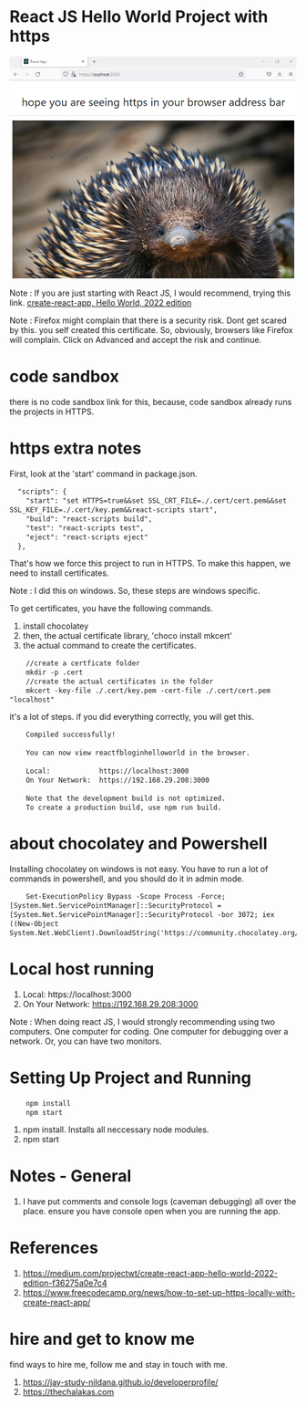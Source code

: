 # React JS Hello World Project with https

![image info](RandomStuffGeneratorReactApp.png)

Note : If you are just starting with React JS, I would recommend, trying this link. [create-react-app, Hello World, 2022 edition](https://medium.com/projectwt/create-react-app-hello-world-2022-edition-f36275a0e7c4)

Note : Firefox might complain that there is a security risk. Dont get scared by this. you self created this certificate. So, obviously, browsers like Firefox will complain. Click on Advanced and accept the risk and continue.

# code sandbox

there is no code sandbox link for this, because, code sandbox already runs the projects in HTTPS. 

# https extra notes 

First, look at the 'start' command in package.json.

```
  "scripts": {
    "start": "set HTTPS=true&&set SSL_CRT_FILE=./.cert/cert.pem&&set SSL_KEY_FILE=./.cert/key.pem&&react-scripts start",
    "build": "react-scripts build",
    "test": "react-scripts test",
    "eject": "react-scripts eject"
  },
```

That's how we force this project to run in HTTPS. To make this happen, we need to install certificates. 

Note : I did this on windows. So, these steps are windows specific. 

To get certificates, you have the following commands. 

1. install chocolatey
1. then, the actual certificate library, 'choco install mkcert'
1. the actual command to create the certificates.

```
    //create a certficate folder
    mkdir -p .cert
    //create the actual certificates in the folder 
    mkcert -key-file ./.cert/key.pem -cert-file ./.cert/cert.pem "localhost"
```

it's a lot of steps. if you did everything correctly, you will get this. 

```
    Compiled successfully!

    You can now view reactfbloginhelloworld in the browser.

    Local:            https://localhost:3000
    On Your Network:  https://192.168.29.208:3000

    Note that the development build is not optimized.
    To create a production build, use npm run build.
```

# about chocolatey and Powershell

Installing chocolatey on windows is not easy. You have to run a lot of commands in powershell, and you should do it in admin mode. 

```
    Set-ExecutionPolicy Bypass -Scope Process -Force; [System.Net.ServicePointManager]::SecurityProtocol = [System.Net.ServicePointManager]::SecurityProtocol -bor 3072; iex ((New-Object System.Net.WebClient).DownloadString('https://community.chocolatey.org/install.ps1'))
```

# Local host running 

1. Local:            https://localhost:3000
1. On Your Network:  https://192.168.29.208:3000

Note : When doing react JS, I would strongly recommending using two computers. One computer for coding. One computer for debugging over a network. Or, you can have two monitors.

# Setting Up Project and Running

```
    npm install
    npm start

```

1. npm install. Installs all neccessary node modules. 
1. npm start

# Notes - General

1. I have put comments and console logs (caveman debugging) all over the place. ensure you have console open when you are running the app. 

# References

1. https://medium.com/projectwt/create-react-app-hello-world-2022-edition-f36275a0e7c4
1. https://www.freecodecamp.org/news/how-to-set-up-https-locally-with-create-react-app/

# hire and get to know me

find ways to hire me, follow me and stay in touch with me.

1. https://jay-study-nildana.github.io/developerprofile/
1. https://thechalakas.com